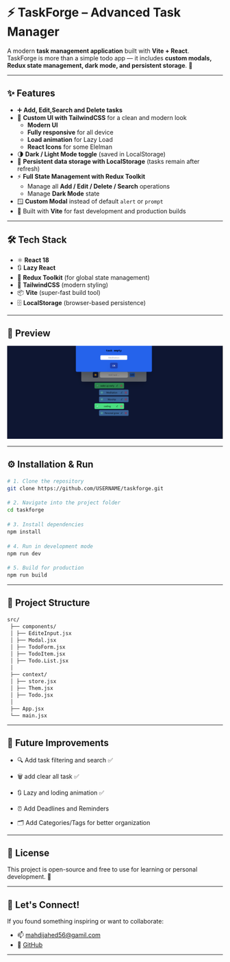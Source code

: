# ⚡ TaskForge – Advanced Task Manager

A modern **task management application** built with **Vite + React**.  
TaskForge is more than a simple todo app — it includes **custom modals, Redux state management, dark mode, and persistent storage**. 🚀  

---

## ✨ Features

- ➕ **Add, Edit,Search and Delete tasks**
- 🎨 **Custom UI with TailwindCSS** for a clean and modern look
  - **Modern UI**
  - **Fully responsive** for all device
  - **Load animation** for Lazy Load 
  - **React Icons** for some Elelman
- 🌗 **Dark / Light Mode toggle** (saved in LocalStorage)
- 💾 **Persistent data storage with LocalStorage** (tasks remain after refresh)
- ⚡ **Full State Management with Redux Toolkit**  
  - Manage all **Add / Edit / Delete / Search** operations  
  - Manage **Dark Mode** state
- 🪟 **Custom Modal** instead of default `alert` or `prompt`
- 🚀 Built with **Vite** for fast development and production builds

---

## 🛠️ Tech Stack

- ⚛️ **React 18**
- 🔃 **Lazy React** 
- 🎯 **Redux Toolkit** (for global state management)
- 💨 **TailwindCSS** (modern styling)
- 📦 **Vite** (super-fast build tool)
- 🗄️ **LocalStorage** (browser-based persistence)

---

## 📸 Preview

![App Screenshot](./src/assets/Screenshot%20Taskforge.png)

---

## ⚙️ Installation & Run

```bash
# 1. Clone the repository
git clone https://github.com/USERNAME/taskforge.git

# 2. Navigate into the project folder
cd taskforge

# 3. Install dependencies
npm install

# 4. Run in development mode
npm run dev

# 5. Build for production
npm run build

```

---

## 📂 Project Structure
```
src/
 ├── components/  
 │ ├── EditeInput.jsx
 │ ├── Modal.jsx
 │ ├── TodoForm.jsx  
 │ ├── TodoItem.jsx
 │ ├── Todo.List.jsx
 │     
 ├── context/   
 │ ├── store.jsx
 │ ├── Them.jsx
 │ ├── Todo.jsx 
 │     
 ├── App.jsx
 └── main.jsx

```

---

## 🚀 Future Improvements

- 🔍 Add task filtering and search ✅

- 🗑️ add clear all task ✅

- 🔃 Lazy and loding animation ✅

- ⏰ Add Deadlines and Reminders

- 🗂️ Add Categories/Tags for better organization

---

## 📜 License

This project is open-source and free to use for learning or personal development. 🙌

---

## 🤝 Let's Connect!

If you found something inspiring or want to collaborate:

- 📫 mahdijahed56@gamil.com
- 🐙 [GitHub](https://github.com/MahdiJDS) 

---